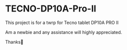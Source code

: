 # TECNO-DP10A-Pro-II


This project is for a twrp for Tecno tablet DP10A PRO II

Am a newbie and any assistance will highly appreciated.

Thanks🙌
